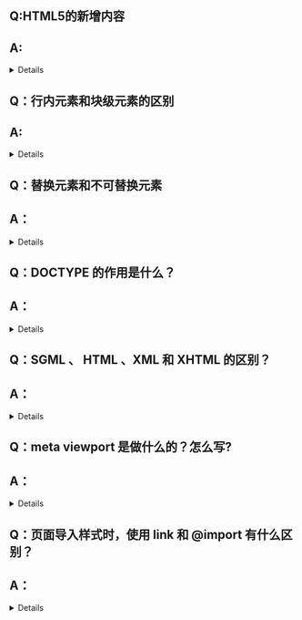 ## Q:HTML5的新增内容
## A:

<details>

1.语义化标签

![](https://s3.ax1x.com/2020/11/23/DYNPpQ.png)

2.多媒体标签

```
<audio>
<video>
<canvas>
```

3.input新属性和表单新元素

```
datalist,keygun,output
```

</details>

## Q：行内元素和块级元素的区别

## A:     

<details>

```
行内元素在一条直线上排列，默认宽度与内容有关，块级元素占据一行，默认宽度为父元素，
块级可以包含行内和块级，行内不能包含块级
盒模型属性上，
行内元素一般来说设置width/height无效,margin\padding上下无效
行内元素img,input,span,块级元素div,form,h1,ol,ul,p
display:inline\block
```

</details>

## Q：替换元素和不可替换元素

## A：

<details>

```
input 和 img 可以设置宽高，因为是替换元素
替换元素 就是浏览器根据元素的标签和属性，来决定元素的具体显示内容。
例如：
<img> 根据 src 属性来读取图片信息并显示出来
<input> 根据标签的 type 属性来决定是显示输入框，还是单选按钮。
替换元素有：<img>、<input>、<textarea>、<select>、<object>。
HTML 大多数元素都是不可替换的，即其内容直接展现给浏览器。
例如：
<p> 直接全部展示
```

</details>

## Q：DOCTYPE 的作用是什么？

## A：

<details>

```
<!DOCTYPE> 声明一般位于文档的第一行，它的作用主要是告诉浏览器以什么样的模式来解析文档。一般指定了之后会以标准模式来进行文档解析，否则就以兼容模式进行解析。
在标准模式下，浏览器的解析规则都是按照最新的标准进行解析的。而在兼容模式下，浏览器会以向后兼容的方式来模拟老式浏览器的行为，以保证一些老的网站的正确访问。 
```

</details>

## Q：SGML 、 HTML 、XML 和 XHTML 的区别？

## A：

<details>

```
SGML 是标准通用标记语言，是一种定义电子文档结构和描述其内容的国际标准语言，是所有电子文档标记语言的起源。
HTML 是超文本标记语言，主要是用于规定怎么显示网页。
XML 是可扩展标记语言是未来网页语言的发展方向，XML 和 HTML 的最大区别就在于 XML 的标签是可以自己创建的，数量无限多， 而 HTML 的标签都是固定的而且数量有限。
XHTML 也是现在基本上所有网页都在用的标记语言，他其实和 HTML 没什么本质的区别，标签都一样，用法也都一样，就是比 HTML 更严格，比如标签必须都用小写，标签都必须有闭合标签等。
```

</details>

## Q：meta viewport 是做什么的？怎么写?

## A：

<details>

```
移动端浏览器通常都在一个比屏幕更宽的虚拟窗口中渲染页面，这个虚拟窗口就是viewport，目的是正常展示没有做移动端适配的网页，可以让他们完整的展现给用户。我们有时用移动设备访问桌面版网页就会看到一个横向滚动条，这里可显示区域的宽度就是viewport的宽度。

<meta name="viewport" content="width=device-width, initial-scale=1, maximum-scale=1">
该meta标签的作用是让当前viewport的宽度等于设备的宽度，同时不允许用户手动缩放。maximum-scale=1.0, user-scalable=0

meta viewport 的6个属性：
width	设置layout viewport 的宽度，为一个正整数，或字符串”width-device”
initial-scale	设置页面的初始缩放值，为一个数字，可以带小数
minimum-scale	允许用户的最小缩放值，为一个数字，可以带小数
maximum-scale	允许用户的最大缩放值，为一个数字，可以带小数
user-scalable	是否允许用户进行缩放，值为”no”或”yes”, no 代表不允许，yes代表允许
```

</details>

## Q：页面导入样式时，使用 link 和 @import 有什么区别？

## A：

<details>
    从属关系区别。@import是CSS提供的语法规则，只有导入样式表的作用；link是HTML提供的标签，不仅可以加载CSS文件，还可以定义RSS、rel连接属性、引入网站图标等。
加载顺序区别。加载页面时，link标签引入的CSS文件被同时加载；而@import引入的CSS文件将在页面加载完毕后被加载。
兼容性区别。@import时CSS 2.1才有的语法，故只可在IE5+才能识别；link标签作为HTML标签，不存在兼容性问题。
DOM可控性区别。可以通过JS操作DOM，插入link标签来改变样式；由于DOM方法是基于文档的，无法使用@import的方法插入样式。
</details>

